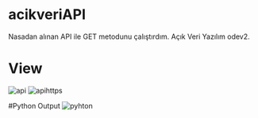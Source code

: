 # acikveriAPI
Nasadan alınan API ile GET metodunu çalıştırdım. Açık Veri Yazılım odev2.

# View
![api](https://user-images.githubusercontent.com/99283497/196367609-5f4cc989-5f0d-4ffe-ba2e-7d98c4033dc1.png)
![apihttps](https://user-images.githubusercontent.com/99283497/196367631-54e1457a-0533-4b1c-b455-85e9b9d42a5b.png)
 
 #Python Output
![pyhton](https://user-images.githubusercontent.com/99283497/196368012-a19a2e8a-daf3-4841-a34c-8bf16da31cb6.png)
